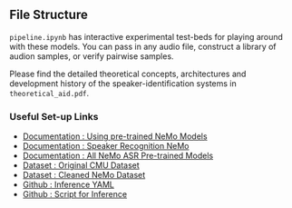## File Structure

`pipeline.ipynb` has interactive experimental test-beds for playing around with these models. You can pass in any audio file, construct a library of audion samples, or verify pairwise samples.


Please find the detailed theoretical concepts, architectures and development history of the speaker-identification systems in `theoretical_aid.pdf`. 




### Useful Set-up Links 

- [Documentation : Using pre-trained NeMo Models](https://docs.nvidia.com/nemo-framework/user-guide/latest/nemotoolkit/asr/speaker_recognition/results.html)
- [Documentation : Speaker Recognition NeMo](https://docs.nvidia.com/nemo-framework/user-guide/latest/nemotoolkit/asr/speaker_recognition/intro.html)
- [Documentation : All NeMo ASR Pre-trained Models](https://catalog.ngc.nvidia.com/orgs/nvidia/models/nemospeechmodels)
- [Dataset : Original CMU Dataset](http://www.speech.cs.cmu.edu/databases/an4/an4_sphere.tar.gz)
- [Dataset : Cleaned NeMo Dataset](https://dldata-public.s3.us-east-2.amazonaws.com/an4_sphere.tar.gz)
- [Github  : Inference YAML](https://github.com/NVIDIA/NeMo/blob/main/examples/speaker_tasks/recognition/conf/speaker_identification_infer.yaml)
- [Github  : Script for Inference](https://github.com/NVIDIA/NeMo/blob/main/examples/speaker_tasks/recognition/speaker_identification_infer.py) 
